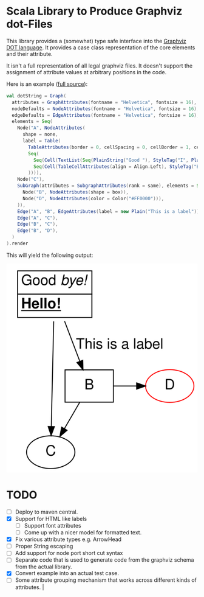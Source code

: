 # Scala Library to Produce Graphviz dot-Files

This library provides a (somewhat) type safe interface into the
[Graphviz DOT language](https://graphviz.org/doc/info/lang.html). It provides a case class representation
of the core elements and their attribute.

It isn't a full representation of all legal graphviz
files. It doesn't support the assignment of
attribute values at arbitrary positions in the code.

Here is an example ([full source](core/src/test/scala/berlin/softwaretechnik/graphviz/GraphExample.scala)):

~~~ .scala
val dotString = Graph(
  attributes = GraphAttributes(fontname = "Helvetica", fontsize = 16),
  nodeDefaults = NodeAttributes(fontname = "Helvetica", fontsize = 16),
  edgeDefaults = EdgeAttributes(fontname = "Helvetica", fontsize = 16),
  elements = Seq(
    Node("A", NodeAttributes(
      shape = none,
      label = Table(
        TableAttributes(border = 0, cellSpacing = 0, cellBorder = 1, cellPadding = 3),
        Seq(
          Seq(Cell(TextList(Seq(PlainString("Good "), StyleTag("I", PlainString("bye!")))))),
          Seq(Cell(TableCellAttributes(align = Align.Left), StyleTag("B", StyleTag("U", PlainString("Hello!"))))),
        )))),
    Node("C"),
    SubGraph(attributes = SubgraphAttributes(rank = same), elements = Seq(
      Node("B", NodeAttributes(shape = box)),
      Node("D", NodeAttributes(color = Color("#FF0000"))),
    )),
    Edge("A", "B", EdgeAttributes(label = new Plain("This is a label"))),
    Edge("A", "C"),
    Edge("B", "C"),
    Edge("B", "D"),
  )
).render
~~~

This will yield the following output:

[![](doc/test.svg)](doc/test.dot)

# TODO

* [ ] Deploy to maven central.
* [X] Support for HTML like labels
    * [ ] Support font attributes
    * [ ] Come up with a nicer model for formatted
          text.
* [X] Fix various attribute types e.g. ArrowHead
* [ ] Proper String escaping
* [ ] Add support for node port short cut syntax
* [ ] Separate code that is used to generate code
      from the graphviz schema from the actual
      library.
* [X] Convert example into an actual test case.
* [ ] Some attribute grouping mechanism that
      works across different kinds of attributes.
      |